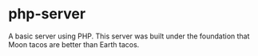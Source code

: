 # php-server
A basic server using PHP.
This server was built under the foundation that Moon tacos are better than Earth tacos.

